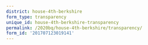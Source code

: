 ```yaml
---
district: house-4th-berkshire
form_type: transparency
unique_id: house-4th-berkshire-transparency
permalink: /2020bq/house-4th-berkshire/transparency/
form_id: '201707123019141'
---
```

